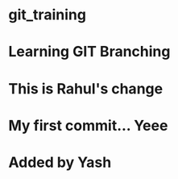 # git_training

# Learning GIT Branching

# This is Rahul's change
# My first commit... Yeee
# Added by Yash
